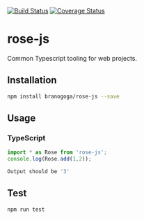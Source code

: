 [![Build Status](https://travis-ci.org/branogoga/rose-js.svg?branch=master)](https://travis-ci.org/branogoga/rose-js)
[![Coverage Status](https://coveralls.io/repos/github/branogoga/rose-js/badge.svg?branch=master)](https://coveralls.io/github/branogoga/rose-js?branch=master)

# rose-js
Common Typescript tooling for web projects.

## Installation 
```sh
npm install branogoga/rose-js --save
```
## Usage
### TypeScript
```typescript
import * as Rose from 'rose-js';
console.log(Rose.add(1,2));
```
```sh
Output should be '3'
```
## Test 
```sh
npm run test
```
